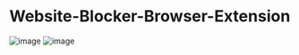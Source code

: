# Website-Blocker-Browser-Extension


![image](https://github.com/scelly01/Website-Blocker-Browser-Extension/assets/92203911/d2793175-a08c-48d5-a16f-61f2031ba692)
![image](https://github.com/scelly01/Website-Blocker-Browser-Extension/assets/92203911/4e6da9cc-32d4-4ff4-b790-2c5240c2157b)


